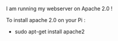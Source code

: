 I am running my webserver on Apache 2.0 !

To install apache 2.0 on your Pi : 
* sudo apt-get install apache2
